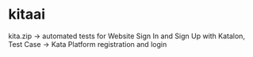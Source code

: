 # kitaai
kita.zip ->  automated tests for Website Sign In and Sign Up with Katalon,
Test Case ->  Kata Platform registration and login
